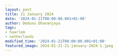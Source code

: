 ```yaml
---
layout: post
title: 21 January 2024
date: '2024-01-21T00:00:00.001+01:00'
author: Dedunu Dhananjaya
tags:
- haarlem
- netherlands
modified_time: '2024-01-21T00:00:00.001+01:00'
featured_image: 2024-01-21-21-january-2024-1.jpeg
---
```

